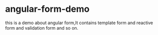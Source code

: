 # angular-form-demo
this is a demo about angular form,It contains template form and reactive form and validation form and so on.
